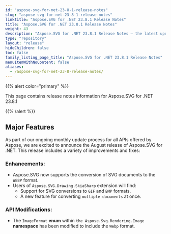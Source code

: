 ```yaml
---
id: "aspose-svg-for-net-23-8-1-release-notes"
slug: "aspose-svg-for-net-23-8-1-release-notes"
linktitle: "Aspose.SVG for .NET 23.8.1 Release Notes"
title: "Aspose.SVG for .NET 23.8.1 Release Notes"
weight: 43
description: "Aspose.SVG for .NET 23.8.1 Release Notes – the latest updates and fixes."
type: "repository"
layout: "release"
hideChildren: false
toc: false
family_listing_page_title: "Aspose.SVG for .NET 23.8.1 Release Notes"
menuItemWithNoContent: false
aliases:
  - /aspose-svg-for-net-23-8-release-notes/
---
```

{{% alert color="primary" %}}

This page contains release notes information for Aspose.SVG for .NET 23.8.1

{{% /alert %}}
## Major Features

As part of our ongoing monthly update process for all APIs offered by Aspose, we are excited to announce the August release of Aspose.SVG for .NET. This release includes a variety of improvements and fixes:

### Enhancements:

- Aspose.SVG now supports the conversion of SVG documents to the `WEBP` format.
- Users of `Aspose.SVG.Drawing.SkiaSharp` extension will find:
    - Support for SVG conversions to `GIF` and `BMP` formats.
    - A new feature for converting `multiple documents` at once.

### API Modifications:
- The `ImageFormat` **enum** within `the Aspose.Svg.Rendering.Image` **namespace** has been modified to include the `Webp` format.

